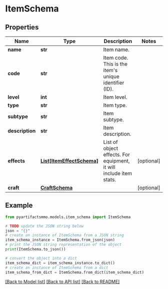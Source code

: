 # ItemSchema


## Properties

Name | Type | Description | Notes
------------ | ------------- | ------------- | -------------
**name** | **str** | Item name. | 
**code** | **str** | Item code. This is the item&#39;s unique identifier (ID). | 
**level** | **int** | Item level. | 
**type** | **str** | Item type. | 
**subtype** | **str** | Item subtype. | 
**description** | **str** | Item description. | 
**effects** | [**List[ItemEffectSchema]**](ItemEffectSchema.md) | List of object effects. For equipment, it will include item stats. | [optional] 
**craft** | [**CraftSchema**](CraftSchema.md) |  | [optional] 

## Example

```python
from pyartifactsmmo.models.item_schema import ItemSchema

# TODO update the JSON string below
json = "{}"
# create an instance of ItemSchema from a JSON string
item_schema_instance = ItemSchema.from_json(json)
# print the JSON string representation of the object
print(ItemSchema.to_json())

# convert the object into a dict
item_schema_dict = item_schema_instance.to_dict()
# create an instance of ItemSchema from a dict
item_schema_from_dict = ItemSchema.from_dict(item_schema_dict)
```
[[Back to Model list]](../README.md#documentation-for-models) [[Back to API list]](../README.md#documentation-for-api-endpoints) [[Back to README]](../README.md)


